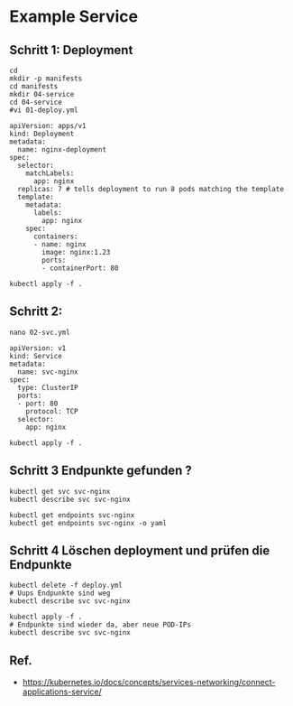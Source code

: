 # Example Service 

## Schritt 1: Deployment 

```
cd
mkdir -p manifests
cd manifests 
mkdir 04-service 
cd 04-service 
#vi 01-deploy.yml 
```

```
apiVersion: apps/v1
kind: Deployment
metadata:
  name: nginx-deployment
spec:
  selector:
    matchLabels:
      app: nginx
  replicas: 7 # tells deployment to run 8 pods matching the template
  template:
    metadata:
      labels:
        app: nginx
    spec:
      containers:
      - name: nginx
        image: nginx:1.23
        ports:
        - containerPort: 80
```

```
kubectl apply -f .
```

## Schritt 2:

```
nano 02-svc.yml
```

```
apiVersion: v1
kind: Service
metadata:
  name: svc-nginx
spec:
  type: ClusterIP
  ports:
  - port: 80
    protocol: TCP
  selector:
    app: nginx
```

```
kubectl apply -f . 
```

## Schritt 3 Endpunkte gefunden ?

```
kubectl get svc svc-nginx
kubectl describe svc svc-nginx
```

```
kubectl get endpoints svc-nginx
kubectl get endpoints svc-nginx -o yaml 
```

## Schritt 4 Löschen deployment und prüfen die Endpunkte 

```
kubectl delete -f deploy.yml
# Uups Endpunkte sind weg 
kubectl describe svc svc-nginx 
```

```
kubectl apply -f .
# Endpunkte sind wieder da, aber neue POD-IPs
kubectl describe svc svc-nginx 
```

## Ref.

  * https://kubernetes.io/docs/concepts/services-networking/connect-applications-service/
